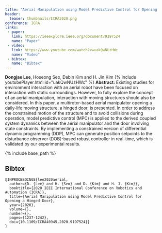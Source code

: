 ```yaml
---
title: "Aerial Manipulation using Model Predictive Control for Opening a Hinged Door"
header:
  teaser: thumbnails/ICRA2020.png
conference: ICRA
links: 
 - paper: 
   link: https://ieeexplore.ieee.org/document/9197524
   name: "Paper"
 - video: 
   link: https://www.youtube.com/watch?v=uakQwNUzHWc
   name: "Video"
 - bibtex: 
   name: "Bibtex"
---
```

**Dongjae Lee**, Hoseong Seo, Dabin Kim and H. Jin Kim
{% include youtubePlayer.html id="uakQwNUzHWc" %}
**Abstract:** Existing studies for environment interaction with an aerial robot have been focused on interaction with static surroundings. However, to fully explore the concept of an aerial manipulation, interaction with moving structures should also be considered. In this paper, a multirotor-based aerial manipulator opening a daily-life moving structure, a hinged door, is presented. In order to address the constrained motion of the structure and to avoid collisions during operation, model predictive control (MPC) is applied to the derived coupled system dynamics between the aerial manipulator and the door involving state constraints. By implementing a constrained version of differential dynamic programming (DDP), MPC can generate position setpoints to the disturbance observer (DOB)-based robust controller in real-time, which is validated by our experimental results.

{% include base_path %}

## Bibtex <a id="bibtex"></a>
```
@INPROCEEDINGS{lee2020aerial,
  author={D. {Lee} and H. {Seo} and D. {Kim} and H. J. {Kim}},
  booktitle={2020 IEEE International Conference on Robotics and Automation (ICRA)}, 
  title={Aerial Manipulation using Model Predictive Control for Opening a Hinged Door}, 
  year={2020},
  volume={},
  number={},
  pages={1237-1242},
  doi={10.1109/ICRA40945.2020.9197524}}
}
```




